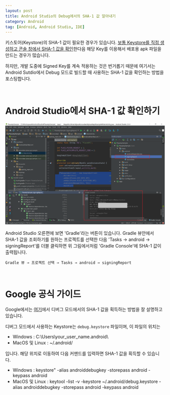```yaml
---
layout: post
title: Android Studio의 Debug에서의 SHA-1 값 알아내기
category: Android
tag: [Android, Android Studio, IDE]
---
```

키스토어(Keystore)의 SHA-1 값이 필요한 경우가 있습니다. [보통 Keystore를 직접 생성하고 
콘솔 창에서 SHA-1 값을 확인](/android/2017/01/23/android-how-to-use-google-api-key/)한다음 해당 Key를 이용해서 배포용 apk 파일을 만드는 경우가 많습니다.

하지만, 개발 도중에 Signed Key를 계속 적용하는 것은 번거롭기 때문에 여기서는 Android Sutdio에서
Debug 모드로 빌드할 때 사용하는 SHA-1 값을 확인하는 방법을 포스팅합니다.

<br>

# Android Studio에서 SHA-1 값 확인하기

![image -fullwidth](/assets/2017-08-21-android-studio-debug-sha1/01.png)

Android Studio 오른편에 보면 'Gradle'라는 버튼이 있습니다. Gradle 뷰안에서 SHA-1 값을 조회하기를 원하는 프로젝트를 선택한 다음 'Tasks → android → signingReport'를 더블 클릭하면 위 그림에서처럼 'Gradle Console'에 SHA-1 값이 출력됩니다.

~~~
Gradle 뷰 → 프로젝트 선택 → Tasks → android → signingReport
~~~

<br>

# Google 공식 가이드

Google에서는 [여기](https://developers.google.com/places/android-api/signup#debug-cert)에서 디버그 모드에서의 SHA-1 값을 획득하는 방법을 잘 설명하고 있습니다.

디버그 모드에서 사용하는 Keystore는 `debug.keystore` 파일이며, 이 파일의 위치는 

* Windows : C:\Users\your_user_name\.android\
* MacOS 및 Linux : ~/.android/

입니다. 해당 위치로 이동하여 다음 커맨드를 입력하면 SHA-1 값을 획득할 수 있습니다.

* Windows : keystore" -alias androiddebugkey -storepass android -keypass android
* MacOS 및 Linux : keytool -list -v -keystore ~/.android/debug.keystore -alias androiddebugkey -storepass android -keypass android